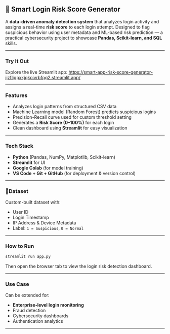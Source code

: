 
## 🔐 Smart Login Risk Score Generator

A **data-driven anomaly detection system** that analyzes login activity and assigns a real-time **risk score** to each login attempt. Designed to flag suspicious behavior using user metadata and ML-based risk prediction — a practical cybersecurity project to showcase **Pandas, Scikit-learn, and SQL** skills.

---
### Try It Out
Explore the live Streamlit app:  https://smart-app-risk-score-generator-ijzfligpxkjqkoivrbfpg2.streamlit.app/

---

### Features

*  Analyzes login patterns from structured CSV data
*  Machine Learning model (Random Forest) predicts suspicious logins
*  Precision-Recall curve used for custom threshold setting
*  Generates a **Risk Score (0–100%)** for each login
*  Clean dashboard using **Streamlit** for easy visualization

---

### Tech Stack

* **Python** (Pandas, NumPy, Matplotlib, Scikit-learn)
* **Streamlit** for UI
* **Google Colab** (for model training)
* **VS Code + Git + GitHub** (for deployment & version control)

---

### 📁Dataset

Custom-built dataset with:

* User ID
* Login Timestamp
* IP Address & Device Metadata
* Label: `1 = Suspicious`, `0 = Normal`

---

### How to Run

```bash
streamlit run app.py
```

Then open the browser tab to view the login risk detection dashboard.

---

### Use Case

Can be extended for:

* **Enterprise-level login monitoring**
* Fraud detection
* Cybersecurity dashboards
* Authentication analytics

---



